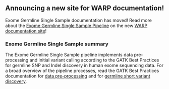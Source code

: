 ## Announcing a new site for WARP documentation!

Exome Germline Single Sample documentation has moved! Read more about the [Exome Germline Single Sample Pipeline](https://broadinstitute.github.io/warp/docs/Pipelines/Exome_Germline_Single_Sample_Pipeline/README) on the new [WARP documentation site](https://broadinstitute.github.io/warp/)!

### Exome Germline Single Sample summary

The Exome Germline Single Sample pipeline implements data pre-processing and initial variant calling according to the GATK Best Practices for germline SNP and Indel discovery in human exome sequencing data. For a broad overview of the pipeline processes, read the GATK Best Practices documentation for [data pre-processing](https://gatk.broadinstitute.org/hc/en-us/articles/360035535912) and for [germline short variant discovery](https://gatk.broadinstitute.org/hc/en-us/articles/360035535932).
